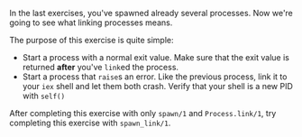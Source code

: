 In the last exercises, you've spawned already several processes. Now we're going to see what linking processes means.

The purpose of this exercise is quite simple:
 * Start a process with a normal exit value. Make sure that the exit value is returned __after__ you've `link`ed the process.
 * Start a process that `raise`s an error. Like the previous process, link it to your `iex` shell and let them both crash. Verify that your shell is a new PID with `self()`

 After completing this exercise with only `spawn/1` and `Process.link/1`, try completing this exercise with `spawn_link/1`.